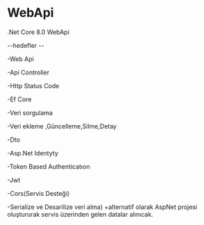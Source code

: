 # WebApi

.Net Core 8.0 WebApi

--hedefler --

-Web Api

-Api Controller

-Http Status Code

-Ef Core

-Veri sorgulama

-Veri ekleme ,Güncelleme,Silme,Detay

-Dto

-Asp.Net Identyty

-Token Based Authenticatıon

-Jwt

-Cors(Servis Desteği)

-Serialize ve Desarilize veri alma) +alternatif olarak AspNet projesi  oluştururak servis üzerinden gelen datalar alınıcak.
